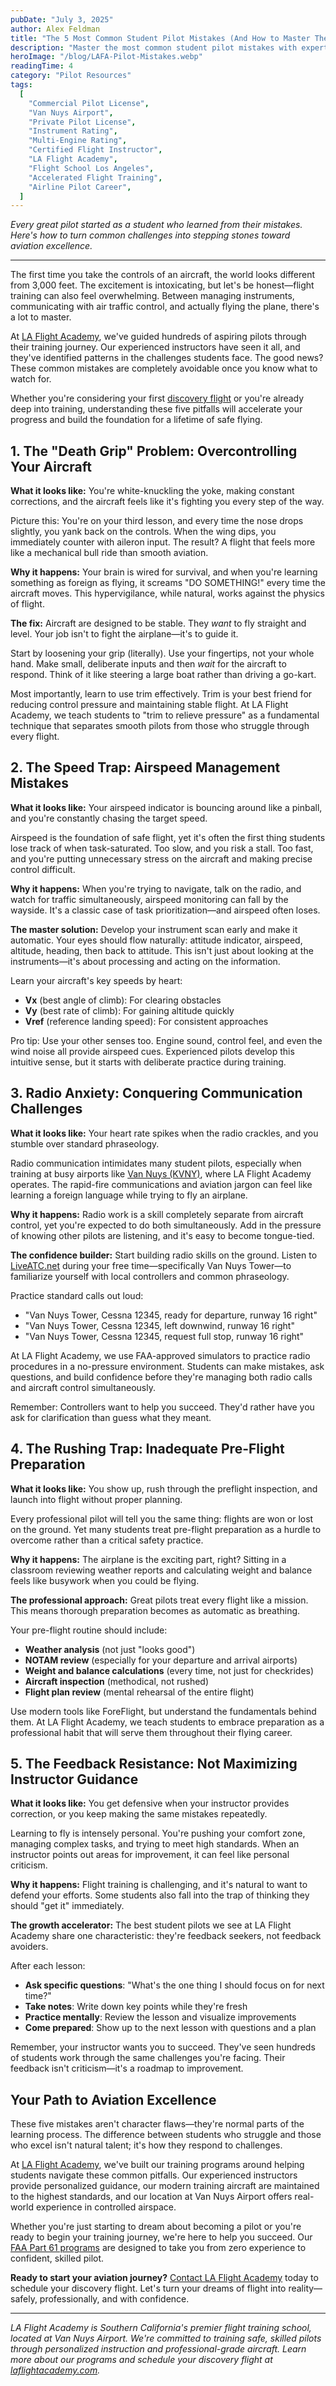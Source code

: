 ```yaml
---
pubDate: "July 3, 2025"
author: Alex Feldman
title: "The 5 Most Common Student Pilot Mistakes (And How to Master Them)"
description: "Master the most common student pilot mistakes with expert tips from LA Flight Academy. Learn how to avoid pitfalls and become a confident, skilled pilot."
heroImage: "/blog/LAFA-Pilot-Mistakes.webp"
readingTime: 4
category: "Pilot Resources"
tags:
  [
    "Commercial Pilot License",
    "Van Nuys Airport",
    "Private Pilot License",
    "Instrument Rating",
    "Multi-Engine Rating",
    "Certified Flight Instructor",
    "LA Flight Academy",
    "Flight School Los Angeles",
    "Accelerated Flight Training",
    "Airline Pilot Career",
  ]
---
```


_Every great pilot started as a student who learned from their mistakes. Here's how to turn common challenges into stepping stones toward aviation excellence._

---

The first time you take the controls of an aircraft, the world looks different from 3,000 feet. The excitement is intoxicating, but let's be honest—flight training can also feel overwhelming. Between managing instruments, communicating with air traffic control, and actually flying the plane, there's a lot to master.

At [LA Flight Academy](/), we've guided hundreds of aspiring pilots through their training journey. Our experienced instructors have seen it all, and they've identified patterns in the challenges students face. The good news? These common mistakes are completely avoidable once you know what to watch for.

Whether you're considering your first [discovery flight](/discovery-flight) or you're already deep into training, understanding these five pitfalls will accelerate your progress and build the foundation for a lifetime of safe flying.

## 1. The "Death Grip" Problem: Overcontrolling Your Aircraft

**What it looks like:** You're white-knuckling the yoke, making constant corrections, and the aircraft feels like it's fighting you every step of the way.

Picture this: You're on your third lesson, and every time the nose drops slightly, you yank back on the controls. When the wing dips, you immediately counter with aileron input. The result? A flight that feels more like a mechanical bull ride than smooth aviation.

**Why it happens:** Your brain is wired for survival, and when you're learning something as foreign as flying, it screams "DO SOMETHING!" every time the aircraft moves. This hypervigilance, while natural, works against the physics of flight.

**The fix:** Aircraft are designed to be stable. They _want_ to fly straight and level. Your job isn't to fight the airplane—it's to guide it.

Start by loosening your grip (literally). Use your fingertips, not your whole hand. Make small, deliberate inputs and then _wait_ for the aircraft to respond. Think of it like steering a large boat rather than driving a go-kart.

Most importantly, learn to use trim effectively. Trim is your best friend for reducing control pressure and maintaining stable flight. At LA Flight Academy, we teach students to "trim to relieve pressure" as a fundamental technique that separates smooth pilots from those who struggle through every flight.

## 2. The Speed Trap: Airspeed Management Mistakes

**What it looks like:** Your airspeed indicator is bouncing around like a pinball, and you're constantly chasing the target speed.

Airspeed is the foundation of safe flight, yet it's often the first thing students lose track of when task-saturated. Too slow, and you risk a stall. Too fast, and you're putting unnecessary stress on the aircraft and making precise control difficult.

**Why it happens:** When you're trying to navigate, talk on the radio, and watch for traffic simultaneously, airspeed monitoring can fall by the wayside. It's a classic case of task prioritization—and airspeed often loses.

**The master solution:** Develop your instrument scan early and make it automatic. Your eyes should flow naturally: attitude indicator, airspeed, altitude, heading, then back to attitude. This isn't just about looking at the instruments—it's about processing and acting on the information.

Learn your aircraft's key speeds by heart:

- **Vx** (best angle of climb): For clearing obstacles
- **Vy** (best rate of climb): For gaining altitude quickly
- **Vref** (reference landing speed): For consistent approaches

Pro tip: Use your other senses too. Engine sound, control feel, and even the wind noise all provide airspeed cues. Experienced pilots develop this intuitive sense, but it starts with deliberate practice during training.

## 3. Radio Anxiety: Conquering Communication Challenges

**What it looks like:** Your heart rate spikes when the radio crackles, and you stumble over standard phraseology.

Radio communication intimidates many student pilots, especially when training at busy airports like [Van Nuys (KVNY)](/), where LA Flight Academy operates. The rapid-fire communications and aviation jargon can feel like learning a foreign language while trying to fly an airplane.

**Why it happens:** Radio work is a skill completely separate from aircraft control, yet you're expected to do both simultaneously. Add in the pressure of knowing other pilots are listening, and it's easy to become tongue-tied.

**The confidence builder:** Start building radio skills on the ground. Listen to [LiveATC.net](https://www.liveatc.net/) during your free time—specifically Van Nuys Tower—to familiarize yourself with local controllers and common phraseology.

Practice standard calls out loud:

- "Van Nuys Tower, Cessna 12345, ready for departure, runway 16 right"
- "Van Nuys Tower, Cessna 12345, left downwind, runway 16 right"
- "Van Nuys Tower, Cessna 12345, request full stop, runway 16 right"

At LA Flight Academy, we use FAA-approved simulators to practice radio procedures in a no-pressure environment. Students can make mistakes, ask questions, and build confidence before they're managing both radio calls and aircraft control simultaneously.

Remember: Controllers want to help you succeed. They'd rather have you ask for clarification than guess what they meant.

## 4. The Rushing Trap: Inadequate Pre-Flight Preparation

**What it looks like:** You show up, rush through the preflight inspection, and launch into flight without proper planning.

Every professional pilot will tell you the same thing: flights are won or lost on the ground. Yet many students treat pre-flight preparation as a hurdle to overcome rather than a critical safety practice.

**Why it happens:** The airplane is the exciting part, right? Sitting in a classroom reviewing weather reports and calculating weight and balance feels like busywork when you could be flying.

**The professional approach:** Great pilots treat every flight like a mission. This means thorough preparation becomes as automatic as breathing.

Your pre-flight routine should include:

- **Weather analysis** (not just "looks good")
- **NOTAM review** (especially for your departure and arrival airports)
- **Weight and balance calculations** (every time, not just for checkrides)
- **Aircraft inspection** (methodical, not rushed)
- **Flight plan review** (mental rehearsal of the entire flight)

Use modern tools like ForeFlight, but understand the fundamentals behind them. At LA Flight Academy, we teach students to embrace preparation as a professional habit that will serve them throughout their flying career.

## 5. The Feedback Resistance: Not Maximizing Instructor Guidance

**What it looks like:** You get defensive when your instructor provides correction, or you keep making the same mistakes repeatedly.

Learning to fly is intensely personal. You're pushing your comfort zone, managing complex tasks, and trying to meet high standards. When an instructor points out areas for improvement, it can feel like personal criticism.

**Why it happens:** Flight training is challenging, and it's natural to want to defend your efforts. Some students also fall into the trap of thinking they should "get it" immediately.

**The growth accelerator:** The best student pilots we see at LA Flight Academy share one characteristic: they're feedback seekers, not feedback avoiders.

After each lesson:

- **Ask specific questions**: "What's the one thing I should focus on for next time?"
- **Take notes**: Write down key points while they're fresh
- **Practice mentally**: Review the lesson and visualize improvements
- **Come prepared**: Show up to the next lesson with questions and a plan

Remember, your instructor wants you to succeed. They've seen hundreds of students work through the same challenges you're facing. Their feedback isn't criticism—it's a roadmap to improvement.

## Your Path to Aviation Excellence

These five mistakes aren't character flaws—they're normal parts of the learning process. The difference between students who struggle and those who excel isn't natural talent; it's how they respond to challenges.

At [LA Flight Academy](/), we've built our training programs around helping students navigate these common pitfalls. Our experienced instructors provide personalized guidance, our modern training aircraft are maintained to the highest standards, and our location at Van Nuys Airport offers real-world experience in controlled airspace.

Whether you're just starting to dream about becoming a pilot or you're ready to begin your training journey, we're here to help you succeed. Our [FAA Part 61 programs](/) are designed to take you from zero experience to confident, skilled pilot.

**Ready to start your aviation journey?** [Contact LA Flight Academy](/contact-us) today to schedule your discovery flight. Let's turn your dreams of flight into reality—safely, professionally, and with confidence.

---

_LA Flight Academy is Southern California's premier flight training school, located at Van Nuys Airport. We're committed to training safe, skilled pilots through personalized instruction and professional-grade aircraft. Learn more about our programs and schedule your discovery flight at [laflightacademy.com](/)._

